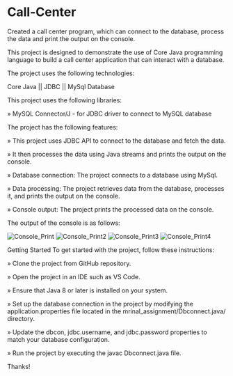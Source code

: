# Call-Center
Created a call center program, which can connect to the database, process the data and print the output on the console. 

This project is designed to demonstrate the use of Core Java programming language to build a call center application that can interact with a database.


The project uses the following technologies:

Core Java ||
JDBC ||
MySql Database

This project uses the following libraries:

» MySQL Connector/J - for JDBC driver to connect to MySQL database


The project has the following features:

» This project uses JDBC API to connect to the database and fetch the data. <br>

» It then processes the data using Java streams and prints the output on the console. <br>

» Database connection: The project connects to a database using MySql.

» Data processing: The project retrieves data from the database, processes it, and prints the output on the console.

» Console output: The project prints the processed data on the console.

The output of the console is as follows:

![Console_Print](https://user-images.githubusercontent.com/69083112/231568472-10671047-1368-43ec-a7db-1ca94fb64b22.png)
![Console_Print2](https://user-images.githubusercontent.com/69083112/231585775-0e2c31a7-d76b-4cdf-9e3a-2ea85ef71b82.png)
![Console_Print3](https://user-images.githubusercontent.com/69083112/231585800-a76c709b-2750-4b5c-8f89-d622050fea8c.png)
![Console_Print4](https://user-images.githubusercontent.com/69083112/231585825-486a5a2f-8730-4b48-8527-544aaa5d8d1f.png)



Getting Started
To get started with the project, follow these instructions:

» Clone the project from GitHub repository. <br>

» Open the project in an IDE such as VS Code.

» Ensure that Java 8 or later is installed on your system.

» Set up the database connection in the project by modifying the application.properties file located in the mrinal_assignment/Dbconnect.java/ directory. 

» Update the dbcon, jdbc.username, and jdbc.password properties to match your database configuration.

» Run the project by executing the javac Dbconnect.java file.

Thanks!



